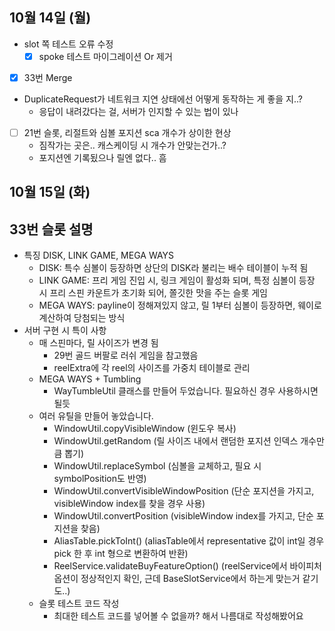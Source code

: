 
## 10월 14일 (월)

- slot 쪽 테스트 오류 수정
	- [x] spoke 테스트 마이그레이션 Or 제거
- [x] 33번 Merge
- DuplicateRequest가 네트워크 지연 상태에선 어떻게 동작하는 게 좋을 지..?
	- 응답이 내려갔다는 걸, 서버가 인지할 수 있는 법이 있나
- [ ] 21번 슬롯, 리절트와 심볼 포지션 sca 개수가 상이한 현상
	- 짐작가는 곳은.. 캐스케이딩 시 개수가 안맞는건가..?
	- 포지션엔 기록됬으나 릴엔 없다.. 흠


## 10월 15일 (화)

## 33번 슬롯 설명

- 특징 DISK, LINK GAME, MEGA WAYS
	- DISK: 특수 심볼이 등장하면 상단의 DISK라 불리는 배수 테이블이 누적 됨
	- LINK GAME: 프리 게임 진입 시, 링크 게임이 활성화 되며, 특정 심볼이 등장 시 프리 스핀 카운트가 초기화 되어, 쫄깃한 맛을 주는 슬롯 게임
	- MEGA WAYS: payline이 정해져있지 않고, 릴 1부터 심볼이 등장하면, 웨이로 계산하여 당첨되는 방식
- 서버 구현 시 특이 사항
	- 매 스핀마다, 릴 사이즈가 변경 됨
		- 29번 골드 버팔로 러쉬 게임을 참고했음
		- reelExtra에 각 reel의 사이즈를 가중치 테이블로 관리
	- MEGA WAYS + Tumbling
		- WayTumbleUtil 클래스를 만들어 두었습니다. 필요하신 경우 사용하시면 될듯
	- 여러 유틸을 만들어 놓았습니다.
		- WindowUtil.copyVisibleWindow (윈도우 복사)
		- WindowUtil.getRandom (릴 사이즈 내에서 랜덤한 포지션 인덱스 개수만큼 뽑기)
		- WindowUtil.replaceSymbol (심볼을 교체하고, 필요 시 symbolPosition도 반영)
		- WindowUtil.convertVisibleWindowPosition (단순 포지션을 가지고, visibleWindow index를 찾을 경우 사용)
		- WindowUtil.convertPosition (visibleWindow index를 가지고, 단순 포지션을 찾음)
		- AliasTable.pickToInt() (aliasTable에서 representative 값이 int일 경우 pick 한 후 int 형으로 변환하여 반환)
		- ReelService.validateBuyFeatureOption() (reelService에서 바이피처 옵션이 정상적인지 확인, 근데 BaseSlotService에서 하는게 맞는거 같기도..)
	- 슬롯 테스트 코드 작성
		- 최대한 테스트 코드를 넣어볼 수 없을까? 해서 나름대로 작성해봤어요
